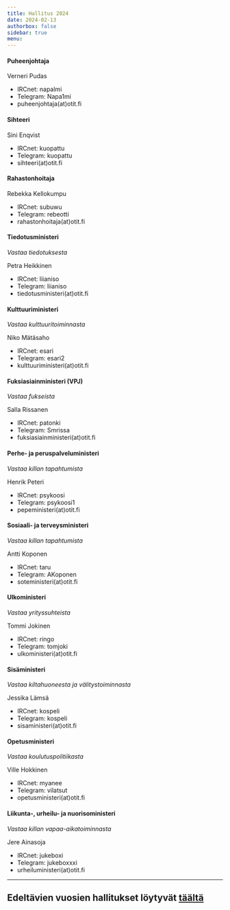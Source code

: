 ```yaml
---
title: Hallitus 2024
date: 2024-02-13
authorbox: false
sidebar: true
menu:
---
```


#### Puheenjohtaja

Verneri Pudas
- IRCnet: napalmi
- Telegram: Napa1mi
- puheenjohtaja(at)otit.fi

#### Sihteeri

Sini Enqvist
- IRCnet: kuopattu
- Telegram: kuopattu
- sihteeri(at)otit.fi

#### Rahastonhoitaja

Rebekka Kellokumpu
- IRCnet: subuwu
- Telegram: rebeotti
- rahastonhoitaja(at)otit.fi

#### Tiedotusministeri
*Vastaa tiedotuksesta*

Petra Heikkinen
- IRCnet: liianiso
- Telegram: liianiso
- tiedotusministeri(at)otit.fi

#### Kulttuuriministeri
*Vastaa kulttuuritoiminnasta*

Niko Mätäsaho
- IRCnet: esari
- Telegram: esari2
- kulttuuriministeri(at)otit.fi

#### Fuksiasiainministeri (VPJ)
*Vastaa fukseista*

Salla Rissanen
- IRCnet: patonki
- Telegram: Smrissa
- fuksiasiainministeri(at)otit.fi

#### Perhe- ja peruspalveluministeri
*Vastaa killan tapahtumista*

Henrik Peteri
- IRCnet: psykoosi
- Telegram: psykoosi1
- pepeministeri(at)otit.fi

#### Sosiaali- ja terveysministeri
*Vastaa killan tapahtumista*

Antti Koponen
- IRCnet: taru
- Telegram: AKoponen
- soteministeri(at)otit.fi

#### Ulkoministeri
*Vastaa yrityssuhteista*

Tommi Jokinen
- IRCnet: ringo
- Telegram: tomjoki
- ulkoministeri(at)otit.fi

#### Sisäministeri
*Vastaa kiltahuoneesta ja välitystoiminnasta*

Jessika Lämsä
- IRCnet: kospeli
- Telegram: kospeli
- sisaministeri(at)otit.fi

#### Opetusministeri
*Vastaa koulutuspolitiikasta*

Ville Hokkinen
- IRCnet: myanee
- Telegram: vilatsut
- opetusministeri(at)otit.fi

#### Liikunta-, urheilu- ja nuorisoministeri
*Vastaa killan vapaa-aikatoiminnasta*

Jere Ainasoja
- IRCnet: jukeboxi
- Telegram: jukeboxxxi
- urheiluministeri(at)otit.fi

---

## Edeltävien vuosien hallitukset löytyvät [täältä](/kilta/wanhat-toimijat)